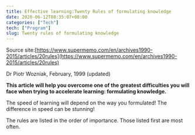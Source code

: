 ```yaml
---
title: Effective learning:Twenty Rules of formulating knowledge
date: 2020-06-12T08:35:07+08:00
categories: ["Tech"]
tech: ["Program"]
slug: Twenty rules of formulating knowledge
---
```


Source site:[https://www.supermemo.com/en/archives1990-2015/articles/20rules](https://www.supermemo.com/en/archives1990-2015/articles/20rules)

Dr Piotr Wozniak, February, 1999 (updated)

**This article will help you overcome one of the greatest difficulties you will face when trying to accelerate learning: formulating knowledge.**

The speed of learning will depend on the way you formulated! The difference in speed can be stunning!

The rules are listed in the order of importance. Those listed first are most often.